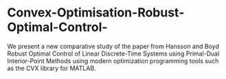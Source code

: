 # Convex-Optimisation-Robust-Optimal-Control-
We present a new comparative study of the paper from Hansson and Boyd Robust Optimal Control of Linear Discrete-Time Systems using Primal-Dual Interior-Point Methods using modern optimization programming tools such as the CVX library for MATLAB.
